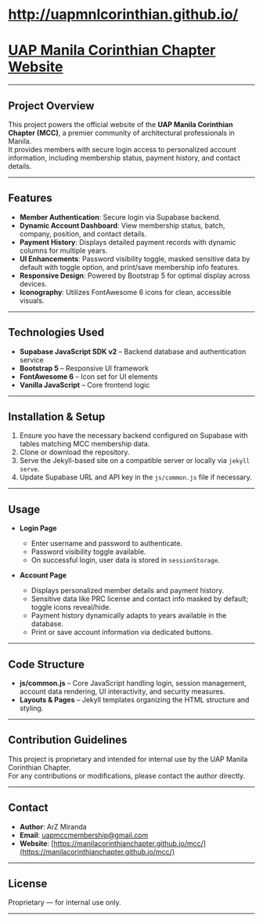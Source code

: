 # http://uapmnlcorinthian.github.io/
# [UAP Manila Corinthian Chapter Website](https://uapmnlcorinthian.github.io)

---

## Project Overview

This project powers the official website of the **UAP Manila Corinthian Chapter (MCC)**, a premier community of architectural professionals in Manila.  
It provides members with secure login access to personalized account information, including membership status, payment history, and contact details.

---

## Features

- **Member Authentication**: Secure login via Supabase backend.  
- **Dynamic Account Dashboard**: View membership status, batch, company, position, and contact details.  
- **Payment History**: Displays detailed payment records with dynamic columns for multiple years.  
- **UI Enhancements**: Password visibility toggle, masked sensitive data by default with toggle option, and print/save membership info features.  
- **Responsive Design**: Powered by Bootstrap 5 for optimal display across devices.  
- **Iconography**: Utilizes FontAwesome 6 icons for clean, accessible visuals.

---

## Technologies Used

- **Supabase JavaScript SDK v2** – Backend database and authentication service  
- **Bootstrap 5** – Responsive UI framework  
- **FontAwesome 6** – Icon set for UI elements  
- **Vanilla JavaScript** – Core frontend logic  

---

## Installation & Setup

1. Ensure you have the necessary backend configured on Supabase with tables matching MCC membership data.  
2. Clone or download the repository.  
3. Serve the Jekyll-based site on a compatible server or locally via `jekyll serve`.  
4. Update Supabase URL and API key in the `js/common.js` file if necessary.

---

## Usage

- **Login Page**  
  - Enter username and password to authenticate.  
  - Password visibility toggle available.  
  - On successful login, user data is stored in `sessionStorage`.  

- **Account Page**  
  - Displays personalized member details and payment history.  
  - Sensitive data like PRC license and contact info masked by default; toggle icons reveal/hide.  
  - Payment history dynamically adapts to years available in the database.  
  - Print or save account information via dedicated buttons.

---

## Code Structure

- **js/common.js** – Core JavaScript handling login, session management, account data rendering, UI interactivity, and security measures.  
- **Layouts & Pages** – Jekyll templates organizing the HTML structure and styling.  

---

## Contribution Guidelines

This project is proprietary and intended for internal use by the UAP Manila Corinthian Chapter.  
For any contributions or modifications, please contact the author directly.

---

## Contact

- **Author**: ArZ Miranda  
- **Email**: uapmccmembership@gmail.com  
- **Website**: [https://manilacorinthianchapter.github.io/mcc/](https://manilacorinthianchapter.github.io/mcc/)

---

## License

Proprietary — for internal use only.

---

